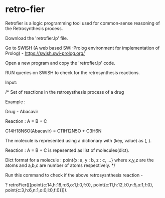 # retro-fier

Retrofier is a logic programming tool used for common-sense reasoning of the Retrosynthesis process.

Download the 'retrofier.lp' file.

Go to SWISH (A web based SWI-Prolog environment for implementation of Prolog) - https://swish.swi-prolog.org/

Open a new program and copy the 'retrofier.lp' code.

RUN queries on SWISH to check for the retrosynthesis reactions.

Input:

/* Set of reactions in the retrosysthesis process of a drug 

Example :

Drug - Abacavir

Reaction : A = B + C

C14H18N6O(Abacavir) = C11H12N5O + C3H6N

The molecule is represented using a dictionary with (key, value) as (<Atom symbol>, <Number of atoms>).
  
Reaction : A = B + C is repesented as list of molecules(dict).
  
Dict format for a molecule :  point{x: a, y : b, z : c, ...} where x,y,z are the atoms and a,b,c are number of atoms respectively. */


Run this command to check if the above retrosysnthesis reaction -
  
? retroFier([[point{c:14,h:18,n:6,o:1,l:0,f:0}, point{c:11,h:12,l:0,n:5,o:1,f:0}, point{c:3,h:6,n:1,o:0,l:0,f:0}]]).

